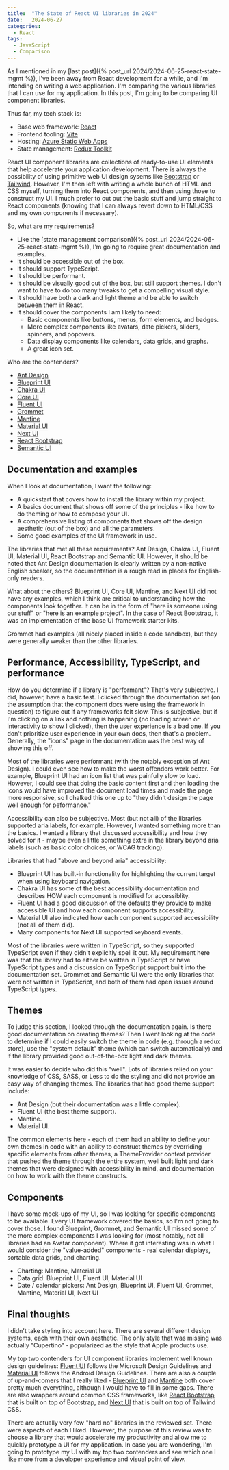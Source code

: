 ```yaml
---
title:  "The State of React UI libraries in 2024"
date:   2024-06-27
categories:
  - React
tags:
  - JavaScript
  - Comparison
---
```


As I mentioned in my [last post]({% post_url 2024/2024-06-25-react-state-mgmt %}), I've been away from React development for a while, and I'm intending on writing a web application. I'm comparing the various libraries that I can use for my application.  In this post, I'm going to be comparing UI component libraries.

Thus far, my tech stack is:

* Base web framework: [React](https://react.dev)
* Frontend tooling: [Vite](https://vitejs.dev)
* Hosting: [Azure Static Web Apps](https://aka.ms/swa)
* State management: [Redux Toolkit](https://redux-toolkit.js.org)

React UI component libraries are collections of ready-to-use UI elements that help accelerate your application development. There is always the possibility of using primitive web UI design sysems like [Bootstrap](https://getbootstrap.com/) or [Tailwind](https://tailwindcss.com/).  However, I'm then left with writing a whole bunch of HTML and CSS myself, turning them into React components, and then using those to construct my UI.  I much prefer to cut out the basic stuff and jump straight to React components (knowing that I can always revert down to HTML/CSS and my own components if necessary).

So, what are my requirements?

* Like the [state management comparison]({% post_url 2024/2024-06-25-react-state-mgmt %}), I'm going to require great documentation and examples.
* It should be accessible out of the box.
* It should support TypeScript.
* It should be performant.
* It should be visually good out of the box, but still support themes.  I don't want to have to do too many tweaks to get a compelling visual style.
* It should have both a dark and light theme and be able to switch between them in React.
* It should cover the components I am likely to need:
  * Basic components like buttons, menus, form elements, and badges.
  * More complex components like avatars, date pickers, sliders, spinners, and popovers.
  * Data display components like calendars, data grids, and graphs.
  * A great icon set.

Who are the contenders?

* [Ant Design](https://ant.design)
* [Blueprint UI](https://blueprintjs.com/)
* [Chakra UI](https://chakra-ui.com)
* [Core UI](https://coreui.io/react/)
* [Fluent UI](https://react.fluentui.dev)
* [Grommet](https://v2.grommet.io/)
* [Mantine](https://mantine.dev/)
* [Material UI](https://mui.com)
* [Next UI](https://nextui.org/)
* [React Bootstrap](https://react-bootstrap.netlify.app/)
* [Semantic UI](https://react.semantic-ui.com/)

## Documentation and examples

When I look at documentation, I want the following:

* A quickstart that covers how to install the library within my project.
* A basics document that shows off some of the principles - like how to do theming or how to compose your UI.
* A comprehensive listing of components that shows off the design aesthetic (out of the box) and all the parameters.
* Some good examples of the UI framework in use.

The libraries that met all these requirements?  Ant Design, Chakra UI, Fluent UI, Material UI, React Bootstrap and Semantic UI.  However, it should be noted that Ant Design documentation is clearly written by a non-native English speaker, so the documentation is a rough read in places for English-only readers.

What about the others?  Blueprint UI, Core UI, Mantine, and Next UI did not have any examples, which I think are critical to understanding how the components look together. It can be in the form of "here is someone using our stuff" or "here is an example project".  In the case of React Bootstrap, it was an implementation of the base UI framework starter kits.

Grommet had examples (all nicely placed inside a code sandbox), but they were generally weaker than the other libraries.

## Performance, Accessibility, TypeScript, and performance

How do you determine if a library is "performant"?  That's very subjective.  I did, however, have a basic test.  I clicked through the documentation set (on the assumption that the component docs were using the framework in question) to figure out if any frameworks felt slow.  This is subjective, but if I'm clicking on a link and nothing is happening (no loading screen or interactivity to show I clicked), then the user experience is a bad one.  If you don't prioritize user experience in your own docs, then that's a problem.  Generally, the "icons" page in the documentation was the best way of showing this off.

Most of the libraries were performant (with the notably exception of Ant Design).  I could even see how to make the worst offenders work better.  For example, Blueprint UI had an icon list that was painfully slow to load.  However, I could see that doing the basic content first and then loading the icons would have improved the document load times and made the page more responsive, so I chalked this one up to "they didn't design the page well enough for peformance."

Accessibility can also be subjective.  Most (but not all) of the libraries supported aria labels, for example.  However, I wanted something more than the basics.  I wanted a library that discussed accessibility and how they solved for it - maybe even a little something extra in the library beyond aria labels (such as basic color choices, or WCAG tracking).

Libraries that had "above and beyond aria" accessibility:

* Blueprint UI has built-in functionality for highlighting the current target when using keyboard navigation.
* Chakra UI has some of the best accessibility documentation and describes HOW each component is modified for accessiblity.
* Fluent UI had a good discussion of the defaults they provide to make accessible UI and how each component supports accessibility.
* Material UI also indicated how each component supported accessibility (not all of them did).
* Many components for Next UI supported keyboard events.

Most of the libraries were written in TypeScript, so they supported TypeScript even if they didn't explicitly spell it out.  My requirement here was that the library had to either be written in TypeScript or have TypeScript types and a discussion on TypeScript support built into the documentation set.  Grommet and Semantic UI were the only libraries that were not written in TypeScript, and both of them had open issues around TypeScript types.

## Themes

To judge this section, I looked through the documentation again.  Is there good documentation on creating themes? Then I went looking at the code to determine if I could easily switch the theme in code (e.g. through a redux store), use the "system default" theme (which can switch automatically) and if the library provided good out-of-the-box light and dark themes.

It was easier to decide who did this "well".  Lots of libraries relied on your knowledge of CSS, SASS, or Less to do the styling and did not provide an easy way of changing themes.  The libraries that had good theme support include:

* Ant Design (but their documentation was a little complex).
* Fluent UI (the best theme support).
* Mantine.
* Material UI.

The common elements here - each of them had an ability to define your own themes in code with an ability to construct themes by overriding specific elements from other themes, a ThemeProvider context provider that pushed the theme through the entire system, well built light and dark themes that were designed with accessibility in mind, and documentation on how to work with the theme constructs.

## Components

I have some mock-ups of my UI, so I was looking for specific components to be available.  Every UI framework covered the basics, so I'm not going to cover those.  I found Blueprint, Grommet, and Semantic UI missed some of the more complex components I was looking for (most notably, not all libraries had an Avatar component).  Where it got interesting was in what I would consider the "value-added" components - real calendar displays, sortable data grids, and charting.

* Charting: Mantine, Material UI
* Data grid: Blueprint UI, Fluent UI, Material UI
* Date / calendar pickers: Ant Design, Blueprint UI, Fluent UI, Grommet, Mantine, Material UI, Next UI

## Final thoughts

I didn't take styling into account here.  There are several different design systems, each with their own aesthetic.  The only style that was missing was actually "Cupertino" - popularized as the style that Apple products use.  

My top two contenders for UI component libraries implement well known design guidelines: [Fluent UI](https://react.fluentui.dev) follows the Microsoft Design Guidelines and [Material UI](https://mui.com/) follows the Android Design Guidelines.  There are also a couple of up-and-comers that I really liked - [Blueprint UI](https://blueprintjs.com/) and [Mantine](https://mantine.dev/) both cover pretty much everything, although I would have to fill in some gaps.  There are also wrappers around common CSS frameworks, like [React Bootstrap](https://react-bootstrap.netlify.app/) that is built on top of Bootstrap, and [Next UI](https://nextui.org/docs/guide/introduction) that is built on top of Tailwind CSS.

There are actually very few "hard no" libraries in the reviewed set.  There were aspects of each I liked.  However, the purpose of this review was to choose a library that would accelerate my productivity and allow me to quickly prototype a UI for my application.  In case you are wondering, I'm going to prototype my UI with my top two contenders and see which one I like more from a developer experience and visual point of view.
